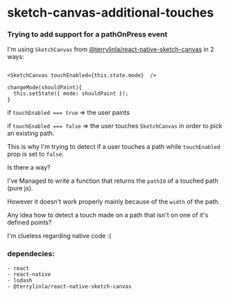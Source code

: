 # sketch-canvas-additional-touches
### Trying to add support for a pathOnPress event

I'm using `SketchCanvas` from [@terrylinla/react-native-sketch-canvas](https://github.com/terrylinla/react-native-sketch-canvas) in 2 ways:
```

<SketchCanvas touchEnabled={this.state.mode}  />

changeMode(shouldPaint){
  this.setState({ mode: shouldPaint });
}
```

if `touchEnabled === true` => the user paints

if `touchEnabled === false` => the user touches `SketchCanvas` in order to pick an existing path.
 
This is why I'm trying to detect if a user touches a path while `touchEnabled` prop is set to `false`.

Is there a way?

I've Managed to write a function that returns the `pathId` of a touched path (pure js).

However it doesn't work properly mainly because of the `width` of the path.

Any idea how to detect a touch made on a path that isn't on one of it's defined points?

I'm clueless regarding native code :(

### dependecies:
    - react
    - react-native
    - lodash
    - @terrylinla/react-native-sketch-canvas
